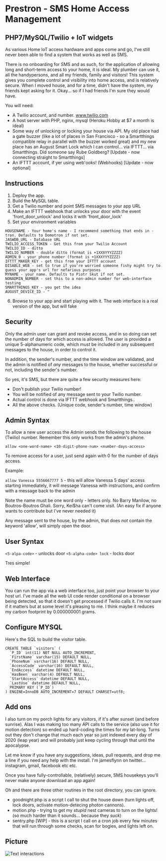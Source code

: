 # Prestron - SMS Home Access Management

## PHP7/MySQL/Twilio +  IoT widgets 

As various Home IoT access hardware and apps come and go, I've still never been able to find a system that works as well as SMS.

There is no onboarding for SMS and as such, for the application of allowing long and short-term access to your home, it is ideal. My plumber can use it, all the handypersons, and all my friends, family and visitors! This system gives you complete control and visibility into home access, and is relatively secure. When I moved house, and for a time, didn't have the system, my friends kept asking for it. Okay... so if I had friends I'm sure they would have.

You will need:

* A Twilio account, and number. www.twilio.com
* A host server with PHP, nginx, mysql (Heroku Hobby at $7 a month is ideal)
* Some way of unlocking or locking your house via API. My old place had a gate buzzer (like a lot of places in San Francisco - so a Smartthings compatible relay in parallel with the buzzer worked great) and my new place has an August Smart Lock which I can control... via IFTTT... via Smartthings. Did someone say Rube Goldberg? [Update - now connecting straight to Smartthings]
* An IFTTT account, if yer using web'ooks! (Webhooks) [Update - now optional]

## Instructions

1. Deploy the app.
2. Build the MySQL table.
3. Get a Twilio number and point SMS messages to your app URL
4. Make an IFTTT webhook that unlocks your door with the event 'front_door_unlock' and locks it with 'front_door_lock'
5. Set your environment variables

```
HOUSENAME - Your home's name - I recommend something that ends in -tron. Defaults to Domotron if not set.
JASWDB_URL - Database URL
TWILIO_ACCESS_TOKEN - Get this from your Twilio Account
TWILIO_ID - ditto
TWILIO_NUMBER - double ditto (format is +1XXXYYYZZZZ)
ADMIN_0 - your phone number (format is +1XXXYYYZZZZ)
IFTTT_MAKER_KEY - get this from your IFTTT account
DISABLE_WEB - set to true if you're worried someone fishy might try to guess your app's url for nefarious purposes
MYNAME - your name. Defaults to Piotr Skut if not set.
NONADMIN_NUMBER - set this to a non-admin number for web-interface testing
SMARTTHINGS_KEY - you get the idea
AUGUST_DEVICE_ID - "
```
6. Browse to your app and start playing with it. The web interface is a real version of the app, but will fake 

## Security

Only the admin user can grant and revoke access, and in so doing can set the number of days for which access is allowed. The user is provided a unique 5-alphanumeric code, which must be included in any subsequent messages to the house, in order to control it.

In addition, the sender's number, and the time window are validated, and the admin is notified of *any* messages to the house, whether successful or not, including the sender's number.

So yes, it's SMS, but there are quite a few security measures here:

* Don't publish your Twilio number!
* You will be notified of any message sent to your Twilio number.
* Actual control is done via IFTTT webhook and Smartthings..
* All the above checks. (Unique code, sender's number, time window)

## Admin Syntax

To allow a new user access the Admin sends the following to the house (Twilio) number. Remember this only works from the admin's phone.

`allow <one-word-name> <10-digit-phone-num> <number-days-access>`

To remove access for a user, just send again with 0 for the number of days access.

Example:

`allow Vanessa 5556667777 5` - this will allow Vanessa 5 days' access starting immediately, it will message Vanessa with instructions, and confirm with a message back to the admin

Note the name must be one word only - letters only. No Barry Manilow, no Boutros-Boutros Ghali. Sorry, Kei$ha can't come visit. (An easy fix if anyone wants to contribute but I've never needed it)

Any message sent to the house, by the admin, that does *not* contain the keyword 'allow', will simply open the door.

## User Syntax

`<5-alpa-code>` - unlocks door
`<5-alpha-code> lock` - locks door

Tres simple!

## Web Interface

You can run the app via a web interface too, just point your browser to your host url. I've made all the web UI code render conditional on a browser being detected, so that it doesn't get processed if Twilio calls it. I'm not sure if it matters but at some level it's pleasing to me. I think maybe it reduces my carbon footprint by 0.000000001 grams.
 

## Configure MYSQL

Here's the SQL to build the visitor table.

```
CREATE TABLE `visitors` (
  `P_ID` int(11) NOT NULL AUTO_INCREMENT,
  `FirstName` varchar(15) DEFAULT NULL,
  `PhoneNum` varchar(16) DEFAULT NULL,
  `AccessCode` varchar(16) DEFAULT NULL,
  `EndAccess` datetime DEFAULT NULL,
  `HasBeen` varchar(4) DEFAULT NULL,
  `StartAccess` datetime DEFAULT NULL,
  `LastUse` datetime DEFAULT NULL,
  PRIMARY KEY (`P_ID`)
) ENGINE=InnoDB AUTO_INCREMENT=7 DEFAULT CHARSET=utf8;
```

## Add ons

I also turn on my porch lights for any visitors, if it's after sunset (and before sunrise). Alas I was making too many API calls to the service (also use it for motion detection) so ended up hard-coding the times for my lat-long. Turns out they don't change that much each year so just indexed every day of 2020 (leap year) and will probably just keep cycling through that until the apocalypse.

Let me know if you have any suggestions, ideas, pull requests, and drop me a line if you need any help with the install. I'm jamesflynn on twitter... instagram, gmail, facebook etc etc.

Once you have fully-controllable, (relatively) secure, SMS housekeys you'll never make anyone download an app again!

Oh and there are three other routines in the root directory, you can ignore.

* goodnight.php is a script I call to shut the house down (turn lights off, lock doors, activate motion-detecing photon cannons).
* motion.php - trying to get my *stupid* nest cameras to turn on the lights! (so much harder than it sounds... because they *suck*)
* sentry.php [WIP] - this is a script I call on a cron job every few minutes that will run through some checks, scan for bogies, and lights left on.

## Picture
![Text interactions](https://pbs.twimg.com/media/CBjb8zxVEAAvqIP.png)



